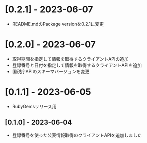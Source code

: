 # [0.2.1] - 2023-06-07

- README.mdのPackage versionを0.2.1に変更

# [0.2.0] - 2023-06-07

- 取得期間を指定して情報を取得するクライアントAPIの追加
- 登録番号と日付を指定して情報を取得するクライアントAPIを追加
- 国税庁APIのスキーマバージョンを変更

# [0.1.1] - 2023-06-05

- RubyGemsリリース用

## [0.1.0] - 2023-06-04

- 登録番号を使った公表情報取得のクライアントAPIを追加しました
